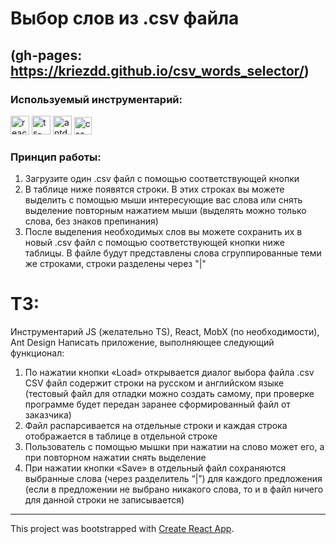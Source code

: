 # Выбор слов из .csv файла

## (gh-pages: https://kriezdd.github.io/csv_words_selector/)

### Используемый инструментарий:
<p>
  <img src="https://upload.wikimedia.org/wikipedia/commons/4/47/React.svg" alt="react-logo" width="30"/>
  <img src="https://upload.wikimedia.org/wikipedia/commons/4/4c/Typescript_logo_2020.svg" alt="ts-logo" width="30"/>
  <img src="https://static-00.iconduck.com/assets.00/ant-design-icon-512x512-xbdsnx83.png" alt="antd-logo" width="30"/>
  <img src="https://upload.wikimedia.org/wikipedia/commons/thumb/d/d5/CSS3_logo_and_wordmark.svg/640px-CSS3_logo_and_wordmark.svg.png" alt="css-logo" width="28"/> 
</p>

### Принцип работы:
1) Загрузите один .csv файл с помощью соответствующей кнопки
2) В таблице ниже появятся строки. В этих строках вы можете выделить с помощью мыши интересующие вас слова или снять выделение повторным нажатием мыши (выделять можно только слова, без знаков препинания)
3) После выделения необходимых слов вы можете сохранить их в новый .csv файл с помощью соответствующей кнопки ниже таблицы. В файле будут представлены слова сгруппированные теми же строками, строки разделены через "|" 

# ТЗ: 
Инструментарий JS (желательно TS), React, MobX (по необходимости), Ant Design
Написать приложение, выполняющее следующий функционал:
1) По нажатии кнопки «Load» открывается диалог выбора файла .csv
CSV файл содержит строки на русском и английском языке (тестовый файл для отладки
можно создать самому, при проверке программе будет передан заранее сформированный
файл от заказчика)
2) Файл распарсивается на отдельные строки и каждая строка отображается в таблице в
отдельной строке
3) Пользователь с помощью мышки при нажатии на слово может его, а при повторном
нажатии снять выделение
4) При нажатии кнопки «Save» в отдельный файл сохраняются выбранные слова (через
разделитель “|”) для каждого предложения (если в предложении не выбрано никакого
слова, то и в файл ничего для данной строки не записывается)

---

This project was bootstrapped with [Create React App](https://github.com/facebook/create-react-app).
